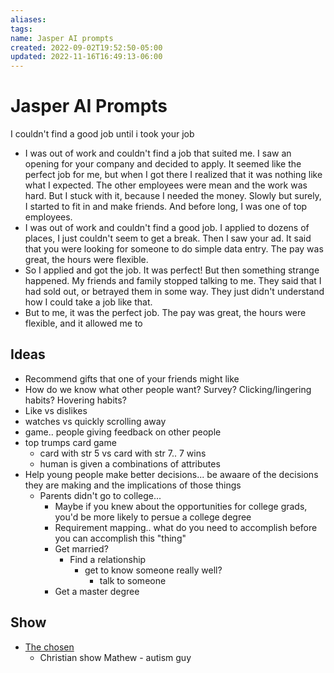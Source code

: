 ```yaml
---
aliases: 
tags: 
name: Jasper AI prompts
created: 2022-09-02T19:52:50-05:00
updated: 2022-11-16T16:49:13-06:00
---
```

# Jasper AI Prompts
I couldn't find a good job until i took your job
- I was out of work and couldn't find a job that suited me. I saw an opening for your company and decided to apply. It seemed like the perfect job for me, but when I got there I realized that it was nothing like what I expected. The other employees were mean and the work was hard. But I stuck with it, because I needed the money. Slowly but surely, I started to fit in and make friends. And before long, I was one of top employees.
- I was out of work and couldn't find a good job. I applied to dozens of places, I just couldn't seem to get a break. Then I saw your ad. It said that you were looking for someone to do simple data entry. The pay was great, the hours were flexible.
- So I applied and got the job. It was perfect! But then something strange happened. My friends and family stopped talking to me. They said that I had sold out, or betrayed them in some way. They just didn't understand how I could take a job like that.
- But to me, it was the perfect job. The pay was great, the hours were flexible, and it allowed me to

## Ideas
- Recommend gifts that one of your friends might like
- How do we know what other people want?  Survey?  Clicking/lingering habits?  Hovering habits?
- Like vs dislikes
- watches vs quickly scrolling away
- game.. people giving feedback on other people 
- top trumps card game
	- card with str 5 vs card with str 7.. 7 wins
	- human is given a combinations of attributes 
- Help young people make better decisions... be awaare of the decisions they are making and the implications of those things
	- Parents didn't go to college... 
		- Maybe if you knew about the opportunities for college grads, you'd be more likely to persue a college degree
		- Requirement mapping.. what do you need to accomplish before you can accomplish this "thing"
		- Get married?
			- Find a relationship
				- get to know someone really well?
					- talk to someone
		- Get a master degree

## Show
- [The chosen](https://en.wikipedia.org/wiki/The_Chosen_(TV_series))
	- Christian show
	  Mathew - autism guy
